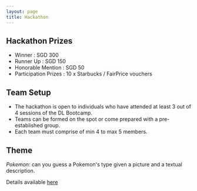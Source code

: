 ```yaml
---
layout: page
title: Hackathon
---
```


## Hackathon Prizes

* Winner : SGD 300
* Runner Up : SGD 150
* Honorable Mention : SGD 50
* Participation Prizes : 10 x Starbucks / FairPrice vouchers

## Team Setup

* The hackathon is open to individuals who have attended at least 3 out of 4 sessions of the DL Bootcamp. 
* Teams can be formed on the spot or come prepared with a pre-established group.
* Each team must comprise of min 4 to max 5 members.

## Theme

*Pokemon:* can you guess a Pokemon's type given a picture and a textual description.

Details available [here](https://github.com/ntu-dl-bootcamp/deep-learning-2024/blob/main/hackathon/hackathon.pdf)
